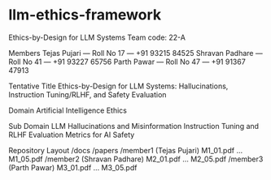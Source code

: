 # llm-ethics-framework
Ethics-by-Design for LLM Systems
Team code: 22-A

Members
Tejas Pujari — Roll No 17 — +91 93215 84525
Shravan Padhare — Roll No 41 — +91 93227 65756
Parth Pawar — Roll No 47 — +91 91367 47913

Tentative Title
Ethics-by-Design for LLM Systems: Hallucinations, Instruction Tuning/RLHF, and Safety Evaluation

Domain
Artificial Intelligence Ethics

Sub Domain
LLM Hallucinations and Misinformation
Instruction Tuning and RLHF
Evaluation Metrics for AI Safety

Repository Layout
/docs
/papers
/member1 (Tejas Pujari)
M1_01.pdf … M1_05.pdf
/member2 (Shravan Padhare)
M2_01.pdf … M2_05.pdf
/member3 (Parth Pawar)
M3_01.pdf … M3_05.pdf
